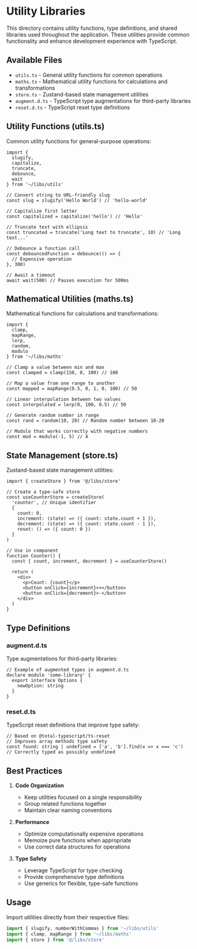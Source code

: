 # Utility Libraries

This directory contains utility functions, type definitions, and shared libraries used throughout the application. These utilities provide common functionality and enhance development experience with TypeScript.

## Available Files

- `utils.ts` - General utility functions for common operations
- `maths.ts` - Mathematical utility functions for calculations and transformations
- `store.ts` - Zustand-based state management utilities 
- `augment.d.ts` - TypeScript type augmentations for third-party libraries
- `reset.d.ts` - TypeScript reset type definitions

## Utility Functions (utils.ts)

Common utility functions for general-purpose operations:

```tsx
import { 
  slugify, 
  capitalize, 
  truncate,
  debounce,
  wait
} from '~/libs/utils'

// Convert string to URL-friendly slug
const slug = slugify('Hello World') // 'hello-world'

// Capitalize first letter
const capitalized = capitalize('hello') // 'Hello'

// Truncate text with ellipsis
const truncated = truncate('Long text to truncate', 10) // 'Long text...'

// Debounce a function call
const debouncedFunction = debounce(() => {
  // Expensive operation
}, 300)

// Await a timeout
await wait(500) // Pauses execution for 500ms
```

## Mathematical Utilities (maths.ts)

Mathematical functions for calculations and transformations:

```tsx
import { 
  clamp, 
  mapRange, 
  lerp,
  random,
  modulo
} from '~/libs/maths'

// Clamp a value between min and max
const clamped = clamp(150, 0, 100) // 100

// Map a value from one range to another
const mapped = mapRange(0.5, 0, 1, 0, 100) // 50

// Linear interpolation between two values
const interpolated = lerp(0, 100, 0.5) // 50

// Generate random number in range
const rand = random(10, 20) // Random number between 10-20

// Modulo that works correctly with negative numbers
const mod = modulo(-1, 5) // 4
```

## State Management (store.ts)

Zustand-based state management utilities:

```tsx
import { createStore } from '@/libs/store'

// Create a type-safe store
const useCounterStore = createStore(
  'counter', // Unique identifier
  {
    count: 0,
    increment: (state) => ({ count: state.count + 1 }),
    decrement: (state) => ({ count: state.count - 1 }),
    reset: () => ({ count: 0 })
  }
)

// Use in component
function Counter() {
  const { count, increment, decrement } = useCounterStore()
  
  return (
    <div>
      <p>Count: {count}</p>
      <button onClick={increment}>+</button>
      <button onClick={decrement}>-</button>
    </div>
  )
}
```

## Type Definitions

### augment.d.ts

Type augmentations for third-party libraries:

```tsx
// Example of augmented types in augment.d.ts
declare module 'some-library' {
  export interface Options {
    newOption: string
  }
}
```

### reset.d.ts

TypeScript reset definitions that improve type safety:

```tsx
// Based on @total-typescript/ts-reset
// Improves array methods type safety
const found: string | undefined = ['a', 'b'].find(x => x === 'c')
// Correctly typed as possibly undefined
```

## Best Practices

1. **Code Organization**
   - Keep utilities focused on a single responsibility
   - Group related functions together
   - Maintain clear naming conventions

2. **Performance**
   - Optimize computationally expensive operations
   - Memoize pure functions when appropriate
   - Use correct data structures for operations

3. **Type Safety**
   - Leverage TypeScript for type checking
   - Provide comprehensive type definitions
   - Use generics for flexible, type-safe functions

## Usage

Import utilities directly from their respective files:

```typescript
import { slugify, numberWithCommas } from '~/libs/utils'
import { clamp, mapRange } from '~/libs/maths'
import { store } from '@/libs/store'
```
